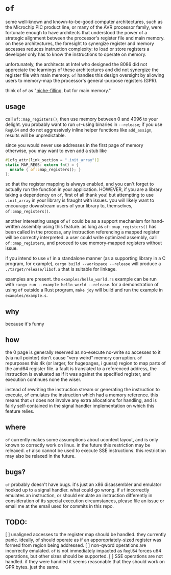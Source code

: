 # `of`

some well-known and known-to-be-good computer architectures, such as the Microchip PIC product line, or many of the AVR processor family, were fortunate enough to have architects that understood the power of a strategic alignment between the processor's register file and main memory. on these architectures, the foresight to synergize register and memory accesses reduces instruction complexity: to load or store registers a developer only has to know the instructions to operate on memory.

unfortunately, the architects at Intel who designed the 8086 did not appreciate the learnings of these architectures and did not synergize the register file with main memory. `of` handles this design oversight by allowing users to memory-map the processor's general-purpose registers (GPR).

think of `of` as "[niche-filling](https://doc.rust-lang.org/core/mem/union.MaybeUninit.html#layout), but for main memory."

## usage

call `of::map_registers()`, then use memory between 0 and 4096 to your delight. you probably want to run `of`-using binaries in `--release`; if you use `RegU64` and do not aggressively inline helper functions like `add_assign`, results will be unpredictable.

since you would never use addresses in the first page of memory otherwise, you may want to even add a stub like

```rust
#[cfg_attr(link_section = ".init_array")]
static MAP_REGS: extern fn() = {
  unsafe { of::map_registers(); }
};
```

so that the register mapping is always enabled, and you can't forget to actually run the function in your application. HOWEVER, if you are a library taking a dependency on `of`, first of all thank you! but attempting to use `.init_array` in your library is fraught with issues. you will likely want to encourage downstream users of your library to, themselves, `of::map_registers()`.

another interesting usage of `of` could be as a support mechanism for hand-written assembly using this feature. as long as `of::map_registers()` has been called in the process, any instruction referencing a mapped register will be correctly interpreted. a user could write optimized assembly, call `of::map_registers`, and proceed to use memory-mapped registers without issue.

if you intend to use `of` in a standalone manner (as a supporting library in a C program, for example), `cargo build --workspace --release` will produce a `./target/release/libof.a` that is suitable for linkage.

examples are present. the `examples/hello_world.rs` example can be run with `cargo run --example hello_world --release`. for a demonstration of using `of` outside a Rust program, `make joy` will build and run the example in `examples/example.s`.

## why

because it's funny

## how

the 0 page is generally reserved as no-execute no-write so accesses to it (via null pointer) don't cause "very weird" memory corruption. `of` repurposes this 4k (or larger, for hugepages, i guess) region to map parts of the amd64 register file. a fault is translated to a referenced address, the instruction is evaluated as if it was against the specified register, and execution continues none the wiser.

instead of rewriting the instruction stream or generating the instruction to execute, `of` emulates the instruction which had a memory reference. this means that `of` does not involve any extra allocations for handling, and is fairly self-contained in the signal handler implementation on which this feature relies.

## where

`of` currently makes some assumptions about ucontext layout, and is only known to correctly work on linux. in the future this restriction may be releaxed. `of` also cannot be used to execute SSE instructions. this restriction may also be relaxed in the future.

## bugs?

`of` probably doesn't have bugs. it's just an x86 disassembler and emulator hooked up to a signal handler. what could go wrong. if `of` incorrectly emulates an instruction, or should emulate an instruction differently in consideration of its special execution circumstances, please file an issue or email me at the email used for commits in this repo.

## TODO:
[ ] unaligned accesses to the register map should be handled. they currently panic. ideally, of should operate as if an apporopriately-sized register was formed from region being addressed.
[ ] non-qword operations are incorrectly emulated. `of` is not immediately impacted as `RegU64` forces u64 operations, but other sizes should be supported.
[ ] SSE operations are not handled. if they were handled it seems reasonable that they should work on GPR bytes. just the same.
